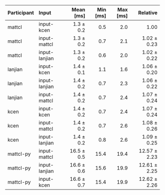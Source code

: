 | Participant | Input | Mean [ms] | Min [ms] | Max [ms] | Relative |
|:---|:---|---:|---:|---:|---:|
| mattcl | input-kcen | 1.3 ± 0.2 | 0.5 | 2.0 | 1.00 |
| mattcl | input-mattcl | 1.3 ± 0.2 | 0.7 | 2.1 | 1.02 ± 0.23 |
| mattcl | input-lanjian | 1.3 ± 0.2 | 0.6 | 2.0 | 1.02 ± 0.22 |
| lanjian | input-kcen | 1.4 ± 0.1 | 1.1 | 1.6 | 1.06 ± 0.20 |
| lanjian | input-lanjian | 1.4 ± 0.2 | 0.7 | 2.3 | 1.06 ± 0.22 |
| lanjian | input-mattcl | 1.4 ± 0.2 | 0.7 | 2.4 | 1.07 ± 0.24 |
| kcen | input-kcen | 1.4 ± 0.2 | 0.7 | 2.4 | 1.07 ± 0.24 |
| kcen | input-mattcl | 1.4 ± 0.2 | 0.7 | 2.6 | 1.08 ± 0.26 |
| kcen | input-lanjian | 1.4 ± 0.2 | 0.8 | 2.6 | 1.09 ± 0.25 |
| mattcl-py | input-mattcl | 16.5 ± 0.5 | 15.4 | 19.4 | 12.57 ± 2.23 |
| mattcl-py | input-lanjian | 16.6 ± 0.6 | 15.6 | 19.9 | 12.61 ± 2.25 |
| mattcl-py | input-kcen | 16.6 ± 0.7 | 15.4 | 19.9 | 12.62 ± 2.26 |
